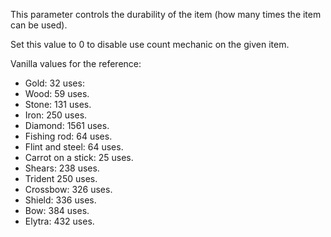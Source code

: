 This parameter controls the durability of the item (how many times the item can be used).

Set this value to 0 to disable use count mechanic on the given item.

Vanilla values for the reference:

* Gold: 32 uses:
* Wood: 59 uses.
* Stone: 131 uses.
* Iron: 250 uses.
* Diamond: 1561 uses.
* Fishing rod: 64 uses.
* Flint and steel: 64 uses.
* Carrot on a stick: 25 uses.
* Shears: 238 uses.
* Trident 250 uses.
* Crossbow: 326 uses.
* Shield: 336 uses.
* Bow: 384 uses.
* Elytra: 432 uses.